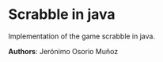 # Scrabble in java

Implementation of the game scrabble in java.

__Authors__: Jerónimo Osorio Muñoz
